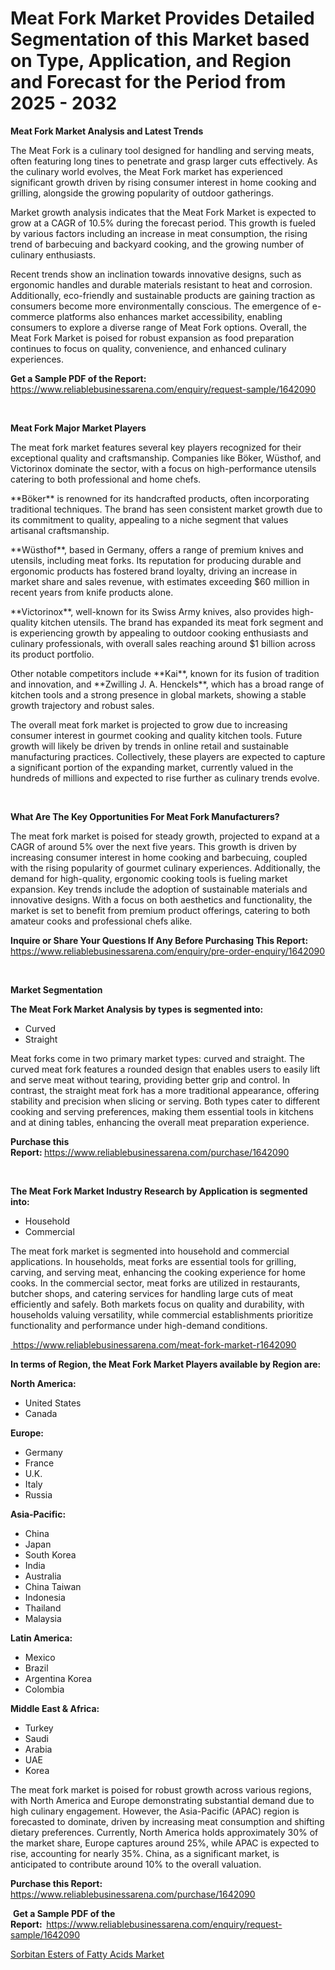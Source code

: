 <p><h1>Meat Fork Market Provides Detailed Segmentation of this Market based on Type, Application, and Region and Forecast for the Period from 2025 - 2032</h1></p><p><strong>Meat Fork Market Analysis and Latest Trends</strong></p>
<p><p>The Meat Fork is a culinary tool designed for handling and serving meats, often featuring long tines to penetrate and grasp larger cuts effectively. As the culinary world evolves, the Meat Fork market has experienced significant growth driven by rising consumer interest in home cooking and grilling, alongside the growing popularity of outdoor gatherings.</p><p>Market growth analysis indicates that the Meat Fork Market is expected to grow at a CAGR of 10.5% during the forecast period. This growth is fueled by various factors including an increase in meat consumption, the rising trend of barbecuing and backyard cooking, and the growing number of culinary enthusiasts.</p><p>Recent trends show an inclination towards innovative designs, such as ergonomic handles and durable materials resistant to heat and corrosion. Additionally, eco-friendly and sustainable products are gaining traction as consumers become more environmentally conscious. The emergence of e-commerce platforms also enhances market accessibility, enabling consumers to explore a diverse range of Meat Fork options. Overall, the Meat Fork Market is poised for robust expansion as food preparation continues to focus on quality, convenience, and enhanced culinary experiences.</p></p>
<p><strong>Get a Sample PDF of the Report:&nbsp;</strong> <a href="https://www.reliablebusinessarena.com/enquiry/request-sample/1642090?utm_campaign=2301&utm_medium=2&utm_source=Github&utm_content=ia&utm_term=09022025&utm_id=meat-fork">https://www.reliablebusinessarena.com/enquiry/request-sample/1642090</a></p>
<p>&nbsp;</p>
<p><strong>Meat Fork Major Market Players</strong></p>
<p><p>The meat fork market features several key players recognized for their exceptional quality and craftsmanship. Companies like Böker, Wüsthof, and Victorinox dominate the sector, with a focus on high-performance utensils catering to both professional and home chefs.</p><p>**Böker** is renowned for its handcrafted products, often incorporating traditional techniques. The brand has seen consistent market growth due to its commitment to quality, appealing to a niche segment that values artisanal craftsmanship.</p><p>**Wüsthof**, based in Germany, offers a range of premium knives and utensils, including meat forks. Its reputation for producing durable and ergonomic products has fostered brand loyalty, driving an increase in market share and sales revenue, with estimates exceeding $60 million in recent years from knife products alone.</p><p>**Victorinox**, well-known for its Swiss Army knives, also provides high-quality kitchen utensils. The brand has expanded its meat fork segment and is experiencing growth by appealing to outdoor cooking enthusiasts and culinary professionals, with overall sales reaching around $1 billion across its product portfolio.</p><p>Other notable competitors include **Kai**, known for its fusion of tradition and innovation, and **Zwilling J. A. Henckels**, which has a broad range of kitchen tools and a strong presence in global markets, showing a stable growth trajectory and robust sales.</p><p>The overall meat fork market is projected to grow due to increasing consumer interest in gourmet cooking and quality kitchen tools. Future growth will likely be driven by trends in online retail and sustainable manufacturing practices. Collectively, these players are expected to capture a significant portion of the expanding market, currently valued in the hundreds of millions and expected to rise further as culinary trends evolve.</p></p>
<p>&nbsp;</p>
<p><strong>What Are The Key Opportunities For Meat Fork Manufacturers?</strong></p>
<p><p>The meat fork market is poised for steady growth, projected to expand at a CAGR of around 5% over the next five years. This growth is driven by increasing consumer interest in home cooking and barbecuing, coupled with the rising popularity of gourmet culinary experiences. Additionally, the demand for high-quality, ergonomic cooking tools is fueling market expansion. Key trends include the adoption of sustainable materials and innovative designs. With a focus on both aesthetics and functionality, the market is set to benefit from premium product offerings, catering to both amateur cooks and professional chefs alike.</p></p>
<p><strong>Inquire or Share Your Questions If Any Before Purchasing This Report:</strong> <a href="https://www.reliablebusinessarena.com/enquiry/pre-order-enquiry/1642090?utm_campaign=2301&utm_medium=2&utm_source=Github&utm_content=ia&utm_term=09022025&utm_id=meat-fork">https://www.reliablebusinessarena.com/enquiry/pre-order-enquiry/1642090</a></p>
<p>&nbsp;</p>
<p><strong>Market Segmentation</strong></p>
<p><strong>The Meat Fork Market Analysis by types is segmented into:</strong></p>
<p><ul><li>Curved</li><li>Straight</li></ul></p>
<p><p>Meat forks come in two primary market types: curved and straight. The curved meat fork features a rounded design that enables users to easily lift and serve meat without tearing, providing better grip and control. In contrast, the straight meat fork has a more traditional appearance, offering stability and precision when slicing or serving. Both types cater to different cooking and serving preferences, making them essential tools in kitchens and at dining tables, enhancing the overall meat preparation experience.</p></p>
<p><strong>Purchase this Report:&nbsp;</strong><a href="https://www.reliablebusinessarena.com/purchase/1642090?utm_campaign=2301&utm_medium=2&utm_source=Github&utm_content=ia&utm_term=09022025&utm_id=meat-fork">https://www.reliablebusinessarena.com/purchase/1642090</a></p>
<p>&nbsp;</p>
<p><strong>The Meat Fork Market Industry Research by Application is segmented into:</strong></p>
<p><ul><li>Household</li><li>Commercial</li></ul></p>
<p><p>The meat fork market is segmented into household and commercial applications. In households, meat forks are essential tools for grilling, carving, and serving meat, enhancing the cooking experience for home cooks. In the commercial sector, meat forks are utilized in restaurants, butcher shops, and catering services for handling large cuts of meat efficiently and safely. Both markets focus on quality and durability, with households valuing versatility, while commercial establishments prioritize functionality and performance under high-demand conditions.</p></p>
<p><a href="https://www.reliablebusinessarena.com/meat-fork-market-r1642090?utm_campaign=2301&utm_medium=2&utm_source=Github&utm_content=ia&utm_term=09022025&utm_id=meat-fork">&nbsp;https://www.reliablebusinessarena.com/meat-fork-market-r1642090</a></p>
<p><strong>In terms of Region, the Meat Fork Market Players available by Region are:</strong></p>
<p>
    <p> <strong> North America: </strong>
        <ul>
            <li>United States</li>
            <li>Canada</li>
        </ul>
        </p> 
    <p> <strong> Europe: </strong>
        <ul>
            <li>Germany</li>
            <li>France</li>
            <li>U.K.</li>
            <li>Italy</li>
            <li>Russia</li>
        </ul>
        </p> 
    <p> <strong> Asia-Pacific: </strong>
        <ul>
            <li>China</li>
            <li>Japan</li>
            <li>South Korea</li>
            <li>India</li>
            <li>Australia</li>
            <li>China Taiwan</li>
            <li>Indonesia</li>
            <li>Thailand</li>
            <li>Malaysia</li>
        </ul>
        </p> 
    <p> <strong> Latin America: </strong>
        <ul>
            <li>Mexico</li>
            <li>Brazil</li>
            <li>Argentina Korea</li>
            <li>Colombia</li>
        </ul>
        </p> 
    <p> <strong> Middle East & Africa: </strong>
        <ul>
            <li>Turkey</li>
            <li>Saudi</li>
            <li>Arabia</li>
            <li>UAE</li>
            <li>Korea</li>
        </ul>
    </p>
    </p>
<p><p>The meat fork market is poised for robust growth across various regions, with North America and Europe demonstrating substantial demand due to high culinary engagement. However, the Asia-Pacific (APAC) region is forecasted to dominate, driven by increasing meat consumption and shifting dietary preferences. Currently, North America holds approximately 30% of the market share, Europe captures around 25%, while APAC is expected to rise, accounting for nearly 35%. China, as a significant market, is anticipated to contribute around 10% to the overall valuation.</p></p>
<p><strong>Purchase this Report: </strong><a href="https://www.reliablebusinessarena.com/purchase/1642090?utm_campaign=2301&utm_medium=2&utm_source=Github&utm_content=ia&utm_term=09022025&utm_id=meat-fork">https://www.reliablebusinessarena.com/purchase/1642090</a></p>
<p>&nbsp;<strong>Get a Sample PDF of the Report:&nbsp;&nbsp;</strong><a href="https://www.reliablebusinessarena.com/enquiry/request-sample/1642090?utm_campaign=2301&utm_medium=2&utm_source=Github&utm_content=ia&utm_term=09022025&utm_id=meat-fork">https://www.reliablebusinessarena.com/enquiry/request-sample/1642090</a></p>
<p><strong></strong></p>
<p><p><a href="https://github.com/sholympia197070/Market-Research-Report-List-1/blob/main/sorbitan-esters-of-fatty-acids-market.md?utm_campaign=2301&utm_medium=2&utm_source=Github&utm_content=ia&utm_term=09022025&utm_id=meat-fork">Sorbitan Esters of Fatty Acids Market</a></p></p>
